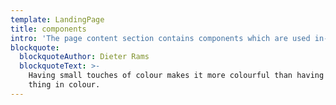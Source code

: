 ```yaml
---
template: LandingPage
title: components
intro: 'The page content section contains components which are used in-page to display information in comparison to normal body text. As price box, value box and callout all are various ways of highlighting information you should avoid mixing them in one view.'
blockquote:
  blockquoteAuthor: Dieter Rams
  blockquoteText: >-
    Having small touches of colour makes it more colourful than having the whole
    thing in colour.
---
```


